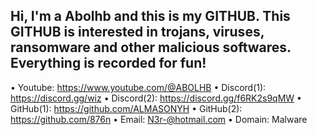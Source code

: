 Hi, I'm a Abolhb and this is my GITHUB.
This GITHUB is interested in trojans, viruses,
ransomware and other malicious softwares. Everything is recorded for fun!
------------------------------------------------
• Youtube: https://www.youtube.com/@ABOLHB
• Discord(1): https://discord.gg/wiz
• Discord(2): https://discord.gg/f6RK2s9qMW
• GitHub(1): https://github.com/ALMASONYH
• GitHub(2): https://github.com/876n
• Email: N3r-@hotmail.com
• Domain: Malware

